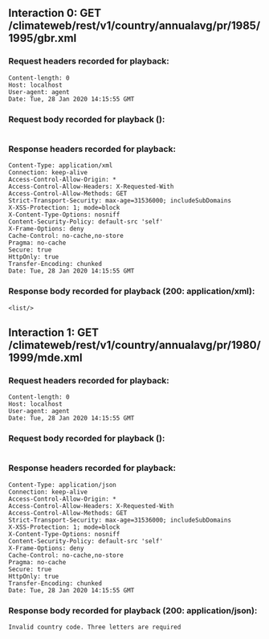 ## Interaction 0: GET /climateweb/rest/v1/country/annualavg/pr/1985/1995/gbr.xml

### Request headers recorded for playback:

```
Content-length: 0
Host: localhost
User-agent: agent
Date: Tue, 28 Jan 2020 14:15:55 GMT
```

### Request body recorded for playback ():

```

```

### Response headers recorded for playback:

```
Content-Type: application/xml
Connection: keep-alive
Access-Control-Allow-Origin: *
Access-Control-Allow-Headers: X-Requested-With
Access-Control-Allow-Methods: GET
Strict-Transport-Security: max-age=31536000; includeSubDomains
X-XSS-Protection: 1; mode=block
X-Content-Type-Options: nosniff
Content-Security-Policy: default-src 'self'
X-Frame-Options: deny
Cache-Control: no-cache,no-store
Pragma: no-cache
Secure: true
HttpOnly: true
Transfer-Encoding: chunked
Date: Tue, 28 Jan 2020 14:15:55 GMT
```

### Response body recorded for playback (200: application/xml):

```
<list/>
```

## Interaction 1: GET /climateweb/rest/v1/country/annualavg/pr/1980/1999/mde.xml

### Request headers recorded for playback:

```
Content-length: 0
Host: localhost
User-agent: agent
Date: Tue, 28 Jan 2020 14:15:55 GMT
```

### Request body recorded for playback ():

```

```

### Response headers recorded for playback:

```
Content-Type: application/json
Connection: keep-alive
Access-Control-Allow-Origin: *
Access-Control-Allow-Headers: X-Requested-With
Access-Control-Allow-Methods: GET
Strict-Transport-Security: max-age=31536000; includeSubDomains
X-XSS-Protection: 1; mode=block
X-Content-Type-Options: nosniff
Content-Security-Policy: default-src 'self'
X-Frame-Options: deny
Cache-Control: no-cache,no-store
Pragma: no-cache
Secure: true
HttpOnly: true
Transfer-Encoding: chunked
Date: Tue, 28 Jan 2020 14:15:55 GMT
```

### Response body recorded for playback (200: application/json):

```
Invalid country code. Three letters are required
```

